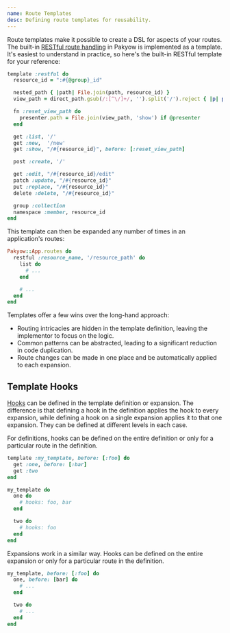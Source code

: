 ```yaml
---
name: Route Templates
desc: Defining route templates for reusability.
---
```


Route templates make it possible to create a DSL for aspects of your routes. The built-in [RESTful route handling](/docs/routing/restful) in Pakyow is implemented as a template. It's easiest to understand in practice, so here's the built-in RESTful template for your reference:

```ruby
template :restful do
  resource_id = ":#{@group}_id"

  nested_path { |path| File.join(path, resource_id) }
  view_path = direct_path.gsub(/:[^\/]+/, '').split('/').reject { |p| p.empty? }.join('/')

  fn :reset_view_path do
    presenter.path = File.join(view_path, 'show') if @presenter
  end

  get :list, '/'
  get :new,  '/new'
  get :show, "/#{resource_id}", before: [:reset_view_path]

  post :create, '/'

  get :edit, "/#{resource_id}/edit"
  patch :update, "/#{resource_id}"
  put :replace, "/#{resource_id}"
  delete :delete, "/#{resource_id}"

  group :collection
  namespace :member, resource_id
end
```

This template can then be expanded any number of times in an application's routes:

```ruby
Pakyow::App.routes do
  restful :resource_name, '/resource_path' do
    list do
      # ...
    end

    # ...
  end
end
```

Templates offer a few wins over the long-hand approach:

  - Routing intricacies are hidden in the template definition, leaving the implementor to focus on the logic.
  - Common patterns can be abstracted, leading to a significant reduction in code duplication.
  - Route changes can be made in one place and be automatically applied to each expansion.

## Template Hooks

[Hooks](/docs/routing/hooks) can be defined in the template definition or expansion. The difference is that defining a hook in the definition applies the hook to every expansion, while defining a hook on a single expansion applies it to that one expansion. They can be defined at different levels in each case.

For definitions, hooks can be defined on the entire definition or only for a particular route in the definition.

```ruby
template :my_template, before: [:foo] do
  get :one, before: [:bar]
  get :two
end

my_template do
  one do
    # hooks: foo, bar
  end

  two do
    # hooks: foo
  end
end
```

Expansions work in a similar way. Hooks can be defined on the entire expansion or only for a particular route in the definition.

```ruby
my_template, before: [:foo] do
  one, before: [bar] do
    # ...
  end

  two do
    # ...
  end
end
```
